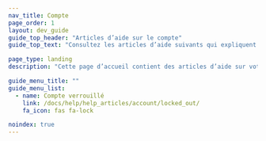 ```yaml
---
nav_title: Compte
page_order: 1
layout: dev_guide
guide_top_header: "Articles d’aide sur le compte"
guide_top_text: "Consultez les articles d’aide suivants qui expliquent les permissions utilisateur. <br><br> Vous recherchez plus d’informations sur l’administration de votre compte Braze et du tableau de bord ? Lisez nos articles dans la section <a href='/docs/user_guide/administrative/'>Administration</a> !"

page_type: landing
description: "Cette page d’accueil contient des articles d’aide sur votre compte Braze."

guide_menu_title: ""
guide_menu_list:
  - name: Compte verrouillé
    link: /docs/help/help_articles/account/locked_out/
    fa_icon: fas fa-lock

noindex: true
---
```

